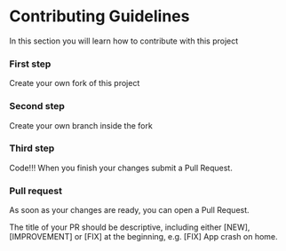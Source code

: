 # Contributing Guidelines 

In this section you will learn how to contribute with this project

### First step

Create your own fork of this project

### Second step 

Create your own branch inside the fork

### Third step

Code!!! When you finish your changes submit a Pull Request.

### Pull request

As soon as your changes are ready, you can open a Pull Request.

The title of your PR should be descriptive, including either [NEW], [IMPROVEMENT] or [FIX] at the beginning, e.g. [FIX] App crash on home.

